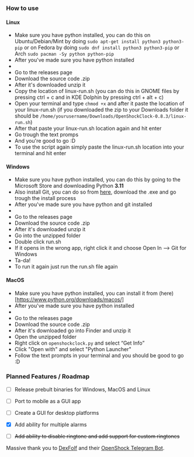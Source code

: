 ### How to use
#### Linux
- Make sure you have python installed, you can do this on Ubuntu/Debian/Mint by doing ```sudo apt-get install python3 python3-pip``` or on Fedora by doing ```sudo dnf install python3 python3-pip``` or Arch ```sudo pacman -Sy python python-pip```
- After you've made sure you have python installed
- ‎ 
- Go to the releases page
- Download the source code .zip
- After it's downloaded unzip it
- Copy the location of linux-run.sh (you can do this in GNOME files by pressing ctrl + c and in KDE Dolphin by pressing ctrl +  alt + c)
- Open your terminal and type ```chmod +x``` and after it paste the location of your linux-run.sh (if you downloaded the zip to your Downloads folder it should be ```/home/yourusername/Downloads/OpenShockClock-0.8.3/linux-run.sh```)
- After that paste your linux-run.sh location again and hit enter
- Go trough the text promps
- And you're good to go :D
- To use the script again simply paste the linux-run.sh location into your terminal and hit enter
#### Windows
- Make sure you have python installed, you can do this by going to the Microsoft Store and downloading Python **3.11**
- Also install Git, you can do so from [here](https://git-scm.com/download/win), download the .exe and go trough the install process
- After you've made sure you have python and git installed
- ‎ 
- Go to the releases page
- Download the source code .zip
- After it's downloaded unzip it
- Go into the unzipped folder
- Double click run.sh
- If it opens in the wrong app, right click it and choose Open In --> Git for Windows
- Ta-da!
- To run it again just run the run.sh file again
#### MacOS
- Make sure you have python installed, you can install it from (here)[https://www.python.org/downloads/macos/]
- After you've made sure you have python installed
- ‎ 
- Go to the releases page
- Download the source code .zip
- After it's downloaded go into Finder and unzip it
- Open the unzipped folder
- Right click on ```openshockclock.py``` and select “Get Info”
- Click "Open with" and select "Python Launcher"
- Follow the text prompts in your terminal and you should be good to go :D
  
### Planned Features / Roadmap
- [ ] Release prebult binaries for Windows, MacOS and Linux
- [ ] Port to mobile as a GUI app
- [ ] Create a GUI for desktop platforms

- [x] Add ability for multiple alarms
- [ ] ~~Add ability to disable ringtone and add support for custom ringtones~~

Massive thank you to [DexFolf](https://github.com/DexFolf) and their [OpenShock Telegram Bot](https://github.com/DexFolf/OpenShockTelegramBot).
